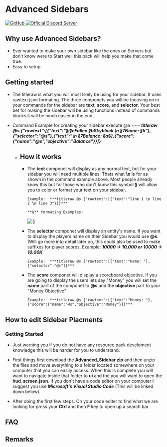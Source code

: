 # Advanced Sidebars

<a href="https://github.com/xFallen54x/advanced-sidebars/blob/main/LICENSE">
  <img alt="GitHub" src="https://img.shields.io/github/license/xFallen54x/advanced-sidebars">
</a>
<a href="https://discord.gg/FN9gwVuE5S">
  <img alt="Official Discord Server" src="https://img.shields.io/discord/753438334663000116?color=%237289DA&label=Discord&style=flat-square">
</a>

## Why use Advanced Sidebars?

-   Ever wanted to make your own sidebar like the ones on Servers but don't know were to Start well this pack will help you make that come true.
-   Easy to setup

## Getting started

- The titleraw is what you will most likely be using for your sidebar. It uses rawtext json formating. The three componets you will be focusing on in your commands for the sidebar are **text**, **score**, and **selector**. Your best bet for making the sidebar will be using functions instead of commands blocks it will be much easier in the end. 
 
- Command Example for creating your sidebar execute @a ~~~ ***titleraw @s {"rawtext":[{"text":"§l§eFallen §bSkyblock \n §7Name: §b"},{"selector":"@s"},{"text":"\n §7Balance: §a$},{"score":{"name":"@s","objective":"Balance"}}]}***
  - ## How it works
    - The **text** componet will display as any normal text, but for your sidebar you will need multiple lines. Thats what **\n** is for as shown in the command example above. Most people already know this but for those who don't know this symbol **§** will allow you to color or format your text on your sidebar. 
      
          Example:  ***titleraw @s {"rawtext":[{"text":"line 1 \n line 2 \n line 3"}]}***
      
          **§** formating Examples: 
      
      <img alt="§" src="https://media.discordapp.net/attachments/789321466977976342/790010505410379826/OIP.jpeg?width=263&height=324">
    
     - The **selector** componet will display an entity's name. If you want to display the players name on their Sidebar you would use **@s**. (Will go more into detail later on, this could also be used to make suffixes for player scores. Example: ***10000 -> 10,000 or 10000 -> 10.00K***
     
           Example:  ***titleraw @s {"rawtext":[{"text":"Name: "},{"selector":"@s"]}***
     
     - The **score** componet will display a scoreboard objective. If you are going to display the users lets say "Money" you will set the **name** part of the componet to **@s** and the **objective** part to your "Money Objective"
     
           Example:  ***titleraw @s {"rawtext":[{"text":"Money: "},{"score":{"name":"@s","objective":"Money"}]}***
    
## How to edit Sidebar Placments

### Getting Started
  - Just warning you if you do not have any resource pack develoment knowledge this will be harder for you to understand.
  
  - First things first download the **Advanced_Sidebar.zip** and then unzip the files and move everything to a folder located somewhere on your computer that you can easily access. When this is complete you will want to navigate inside that folder to **ui** and the you will want to open the **hud_screen.json**. If you don't have a code editor on your computer I suggest you use ***Microsoft's Visual Studio Code*** (This will be linked down below).
  
  - After doing the first few steps. On your code editer to find what we are looking for press your **Ctrl** and then **F** key to open up a search bar.

## FAQ

## Remarks

